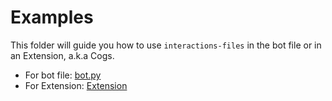 # Examples

This folder will guide you how to use ``interactions-files`` in the bot file or in an Extension, a.k.a Cogs.
- For bot file: [bot.py](bot.py)
- For Extension: [Extension](./Extension)
